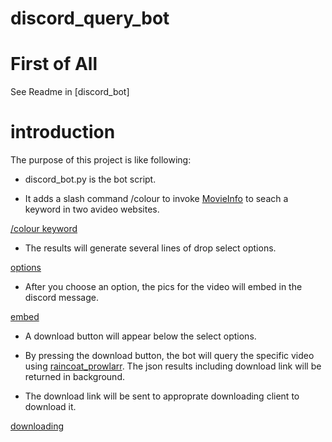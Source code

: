 # discord_query_bot

# First of All
See Readme in [discord_bot]


# introduction
The purpose of this project is like following:

- discord_bot.py is the bot script. 

- It adds a slash command /colour to invoke [MovieInfo](https://github.com/crvideo/MovieInfo) to seach a keyword in two avideo websites. 

[/colour keyword](./img/1.png)

- The results will generate several lines of drop select options. 

[options](./img/2.png)

- After you choose an option, the pics for the video will embed in the discord message.

[embed](./img/3.png)

- A download button will appear below the select options.

- By pressing the download button, the bot will query the specific video using [raincoat_prowlarr](https://github.com/crvideo/raincoat). The json results including download link will be returned in background.

- The download link will be sent to approprate downloading client to download it.

[downloading](./img/4.png)

